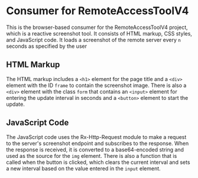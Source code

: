 # Consumer for RemoteAccessToolV4
This is the browser-based consumer for the RemoteAccessToolV4 project, which is a reactive screenshot tool. It consists of HTML markup, CSS styles, and JavaScript code.
It loads a screenshot of the remote server every `n` seconds as specified by the user 

## HTML Markup
The HTML markup includes a `<h1>` element for the page title and a `<div>` element with the ID `frame` to contain the screenshot image. There is also a `<div>` element with the class `form` that contains an `<input>` element for entering the update interval in seconds and a `<button>` element to start the update.

## JavaScript Code
The JavaScript code uses the Rx-Http-Request module to make a request to the server's screenshot endpoint and subscribes to the response. When the response is received, it is converted to a base64-encoded string and used as the source for the `img` element. There is also a function that is called when the button is clicked, which clears the current interval and sets a new interval based on the value entered in the `input` element.
